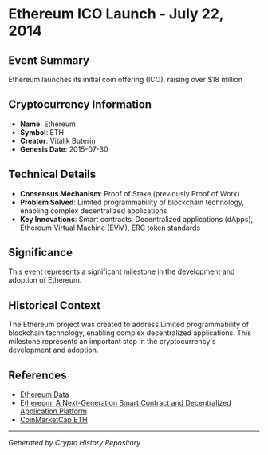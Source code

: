 # Ethereum ICO Launch - July 22, 2014

## Event Summary
Ethereum launches its initial coin offering (ICO), raising over $18 million

## Cryptocurrency Information
- **Name**: Ethereum
- **Symbol**: ETH
- **Creator**: Vitalik Buterin
- **Genesis Date**: 2015-07-30

## Technical Details
- **Consensus Mechanism**: Proof of Stake (previously Proof of Work)
- **Problem Solved**: Limited programmability of blockchain technology, enabling complex decentralized applications
- **Key Innovations**: Smart contracts, Decentralized applications (dApps), Ethereum Virtual Machine (EVM), ERC token standards

## Significance
This event represents a significant milestone in the development and adoption of Ethereum.

## Historical Context
The Ethereum project was created to address Limited programmability of blockchain technology, enabling complex decentralized applications. This milestone represents an important step in the cryptocurrency's development and adoption.

## References
- [Ethereum Data](../cryptocurrencies/ethereum.json)
- [Ethereum: A Next-Generation Smart Contract and Decentralized Application Platform](../whitepapers/ethereum-whitepaper.pdf)
- [CoinMarketCap ETH](https://coinmarketcap.com/currencies/ethereum/)

---
*Generated by Crypto History Repository*
